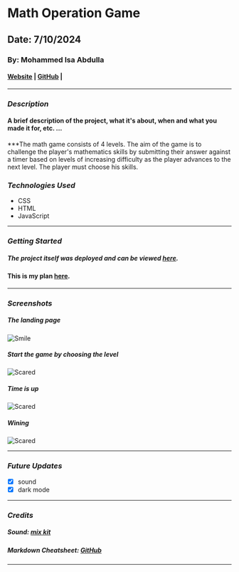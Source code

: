 # Math Operation Game 

## Date: 7/10/2024

### By: Mohammed Isa Abdulla

#### [Website](https://mohammed12des.github.io/Project-1/) | [GitHub](https://github.com/Mohammed12des) | 
***

### ***Description***
#### A brief description of the project, what it's about, when and what you made it for, etc. ...
***The math game consists of 4 levels. The aim of the game is to challenge the player's mathematics skills by submitting their answer against a timer based on levels of increasing difficulty as the player advances to the next level. The player must choose his skills.

### ***Technologies Used***
* CSS
* HTML
* JavaScript
***

### ***Getting Started***
##### The project itself was deployed and can be viewed [here](https://mohammed12des.github.io/Project-1/).
#### This is my plan [here](https://github.com/Mohammed12des/Project-1/blob/main/plan.md).
***

### ***Screenshots***

##### The landing page
![Smile](https://i.ibb.co/Y7YZc06/1.png)

##### Start the game by choosing the level
![Scared](https://i.ibb.co/gTCgkgm/2.png)

#####  Time is up
![Scared](https://i.ibb.co/XSzZTNj/3.png)

##### Wining
![Scared](https://i.ibb.co/tDWxS0z/4.png)

***

### ***Future Updates***

- [x] sound 
- [x] dark mode 
***

### ***Credits***

##### Sound: [mix kit](https://mixkit.co/free-sound-effects/wrong/)

##### Markdown Cheatsheet: [GitHub](https://guides.github.com/pdfs/markdown-cheatsheet-online.pdf)
***